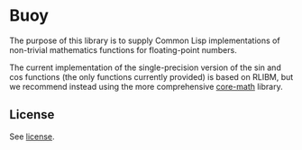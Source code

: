 # Buoy

The purpose of this library is to supply Common Lisp implementations
of non-trivial mathematics functions for floating-point numbers.

The current implementation of the single-precision version of the sin
and cos functions (the only functions currently provided) is based on
RLIBM, but we recommend instead using the more comprehensive
[core-math](https://core-math.gitlabpages.inria.fr/) library.


## License

See [license](license).
